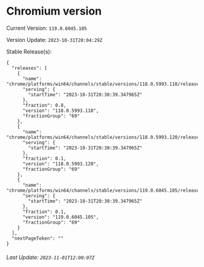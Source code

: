 # Chromium version

Current Version: `119.0.6045.105`

Version Update: `2023-10-31T20:04:29Z`

Stable Release(s):
```
{
  "releases": [
    {
      "name": "chrome/platforms/win64/channels/stable/versions/118.0.5993.118/releases/1698784239",
      "serving": {
        "startTime": "2023-10-31T20:30:39.347965Z"
      },
      "fraction": 0.8,
      "version": "118.0.5993.118",
      "fractionGroup": "69"
    },
    {
      "name": "chrome/platforms/win64/channels/stable/versions/118.0.5993.120/releases/1698784239",
      "serving": {
        "startTime": "2023-10-31T20:30:39.347965Z"
      },
      "fraction": 0.1,
      "version": "118.0.5993.120",
      "fractionGroup": "69"
    },
    {
      "name": "chrome/platforms/win64/channels/stable/versions/119.0.6045.105/releases/1698784239",
      "serving": {
        "startTime": "2023-10-31T20:30:39.347965Z"
      },
      "fraction": 0.1,
      "version": "119.0.6045.105",
      "fractionGroup": "69"
    }
  ],
  "nextPageToken": ""
}
```

###### Last Update: `2023-11-01T12:00:07Z`
        